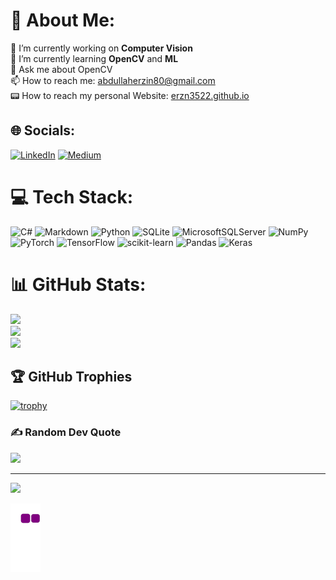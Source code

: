 # 💫 About Me:
 🔭 I’m currently working on **Computer Vision** <br> 🌱 I’m currently learning **OpenCV** and **ML**<br> 💬 Ask me about OpenCV<br> 📫 How to reach me: abdullaherzin80@gmail.com <br> 📟 How to reach my personal Website: [erzn3522.github.io](https://erzn3522.github.io)


## 🌐 Socials:
[![LinkedIn](https://img.shields.io/badge/LinkedIn-%230077B5.svg?logo=linkedin&logoColor=white)](https://linkedin.com/in/abdullah-erzin) [![Medium](https://img.shields.io/badge/Medium-12100E?logo=medium&logoColor=white)](https://medium.com/@abdullaherzin) 

# 💻 Tech Stack:
![C#](https://img.shields.io/badge/c%23-%23239120.svg?style=for-the-badge&logo=c-sharp&logoColor=white) ![Markdown](https://img.shields.io/badge/markdown-%23000000.svg?style=for-the-badge&logo=markdown&logoColor=white) ![Python](https://img.shields.io/badge/python-3670A0?style=for-the-badge&logo=python&logoColor=ffdd54) ![SQLite](https://img.shields.io/badge/sqlite-%2307405e.svg?style=for-the-badge&logo=sqlite&logoColor=white) ![MicrosoftSQLServer](https://img.shields.io/badge/Microsoft%20SQL%20Sever-CC2927?style=for-the-badge&logo=microsoft%20sql%20server&logoColor=white) ![NumPy](https://img.shields.io/badge/numpy-%23013243.svg?style=for-the-badge&logo=numpy&logoColor=white) ![PyTorch](https://img.shields.io/badge/PyTorch-%23EE4C2C.svg?style=for-the-badge&logo=PyTorch&logoColor=white) ![TensorFlow](https://img.shields.io/badge/TensorFlow-%23FF6F00.svg?style=for-the-badge&logo=TensorFlow&logoColor=white) ![scikit-learn](https://img.shields.io/badge/scikit--learn-%23F7931E.svg?style=for-the-badge&logo=scikit-learn&logoColor=white) ![Pandas](https://img.shields.io/badge/pandas-%23150458.svg?style=for-the-badge&logo=pandas&logoColor=white) ![Keras](https://img.shields.io/badge/Keras-%23D00000.svg?style=for-the-badge&logo=Keras&logoColor=white)
# 📊 GitHub Stats:
![](https://github-readme-stats.vercel.app/api?username=Erzn3522&theme=dracula&hide_border=true&include_all_commits=false&count_private=false)<br/>
![](https://github-readme-streak-stats.herokuapp.com/?user=Erzn3522&theme=dracula&hide_border=true)<br/>
![](https://github-readme-stats.vercel.app/api/top-langs/?username=Erzn3522&theme=dracula&hide_border=true&include_all_commits=false&count_private=false&layout=compact)

## 🏆 GitHub Trophies

[![trophy](https://github-profile-trophy.vercel.app/?username=Erzn3522&theme=onedark)](https://github.com/Erzn3522/github-profile-trophy)




### ✍️ Random Dev Quote
![](https://quotes-github-readme.vercel.app/api?type=horizontal&theme=radical)


---
[![](https://visitcount.itsvg.in/api?id=Erzn3522&icon=0&color=0)](https://visitcount.itsvg.in)

<!-- Proudly created with GPRM ( https://gprm.itsvg.in ) -->

![snake gif](https://github.com/Erzn3522/Erzn3522/blob/output/github-contribution-grid-snake.gif)
